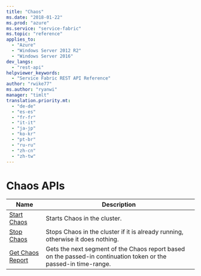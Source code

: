 ```yaml
---
title: "Chaos"
ms.date: "2018-01-22"
ms.prod: "azure"
ms.service: "service-fabric"
ms.topic: "reference"
applies_to: 
  - "Azure"
  - "Windows Server 2012 R2"
  - "Windows Server 2016"
dev_langs: 
  - "rest-api"
helpviewer_keywords: 
  - "Service Fabric REST API Reference"
author: "rwike77"
ms.author: "ryanwi"
manager: "timlt"
translation.priority.mt: 
  - "de-de"
  - "es-es"
  - "fr-fr"
  - "it-it"
  - "ja-jp"
  - "ko-kr"
  - "pt-br"
  - "ru-ru"
  - "zh-cn"
  - "zh-tw"
---
```

# Chaos APIs

| Name | Description |
| --- | --- |
| [Start Chaos](sfclient-v61-api-startchaos.md) | Starts Chaos in the cluster.<br/> |
| [Stop Chaos](sfclient-v61-api-stopchaos.md) | Stops Chaos in the cluster if it is already running, otherwise it does nothing.<br/> |
| [Get Chaos Report](sfclient-v61-api-getchaosreport.md) | Gets the next segment of the Chaos report based on the passed-in continuation token or the passed-in time-range.<br/> |

